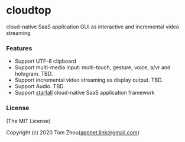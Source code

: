 # cloudtop
cloud-native SaaS application GUI as interactive and incremental video streaming

### Features
* Support UTF-8 clipboard
* Support multi-media input: multi-touch, gesture, voice, a/vr and hologram. TBD.
* Support incremental video streaming as display output. TBD.
* Support Audio. TBD.
* Support [starfall](https://github.com/5GApp/starfall) cloud-native SaaS application framework


### License

(The MIT License)

Copyright (c) 2020 Tom Zhou(appnet.link@gmail.com)
